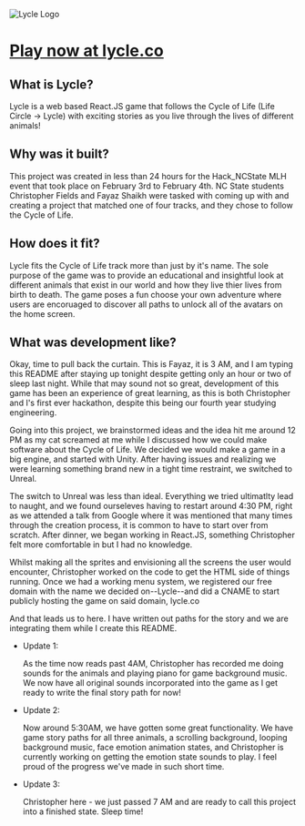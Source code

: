 ![Lycle Logo](src/images/Lycle_Logo.png)
# [Play now at lycle.co](https://www.lycle.co)

## What is Lycle?

Lycle is a web based React.JS game that follows the Cycle of Life (Life Circle -> Lycle) with exciting stories as you live through the lives of different animals!

## Why was it built?

This project was created in less than 24 hours for the Hack_NCState MLH event that took place on February 3rd to February 4th. NC State students Christopher Fields and Fayaz Shaikh were tasked with coming up with and creating a project that matched one of four tracks, and they chose to follow the Cycle of Life.

## How does it fit?

Lycle fits the Cycle of Life track more than just by it's name. The sole purpose of the game was to provide an educational and insightful look at different animals that exist in our world and how they live thier lives from birth to death. The game poses a fun choose your own adventure where users are encoruaged to discover all paths to unlock all of the avatars on the home screen.

## What was development like?

Okay, time to pull back the curtain. This is Fayaz, it is 3 AM, and I am typing this README after staying up tonight despite getting only an hour or two of sleep last night. While that may sound not so great, development of this game has been an experience of great learning, as this is both Christopher and I's first ever hackathon, despite this being our fourth year studying engineering. 

Going into this project, we brainstormed ideas and the idea hit me around 12 PM as my cat screamed at me while I discussed how we could make software about the Cycle of Life. We decided we would make a game in a big engine, and started with Unity. After having issues and realizing we were learning something brand new in a tight time restraint, we switched to Unreal. 

The switch to Unreal was less than ideal. Everything we tried ultimatlty lead to naught, and we found ourseleves having to restart around 4:30 PM, right as we attended a talk from Google where it was mentioned that many times through the creation process, it is common to have to start over from scratch. After dinner, we began working in React.JS, something Christopher felt more comfortable in but I had no knowledge.

Whilst making all the sprites and envisioning all the screens the user would encounter, Christopher worked on the code to get the HTML side of things running. Once we had a working menu system, we registered our free domain with the name we decided on--Lycle--and did a CNAME to start publicly hosting the game on said domain, lycle.co

And that leads us to here. I have written out paths for the story and we are integrating them while I create this README.

- Update 1:

  As the time now reads past 4AM, Christopher has recorded me doing sounds for the animals and playing piano for game background music. We now have all original sounds incorporated into the game as I get ready to write the final story path for now!

- Update 2:

  Now around 5:30AM, we have gotten some great functionality. We have game story paths for all three animals, a scrolling background, looping background music, face emotion animation states, and Christopher is currently working on getting the emotion state sounds to play. I feel proud of the progress we've made in such short time.

- Update 3:

  Christopher here - we just passed 7 AM and are ready to call this project into a finished state. Sleep time!
